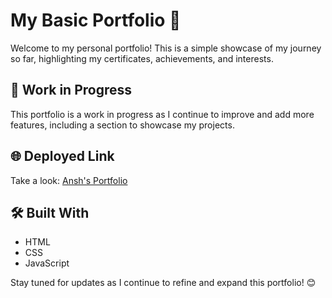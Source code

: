 <h1>My Basic Portfolio 🌟</h1>

<p>Welcome to my personal portfolio! This is a simple showcase of my journey so far, highlighting my certificates, achievements, and interests.</p>

<h2>🚧 Work in Progress</h2>
<p>This portfolio is a work in progress as I continue to improve and add more features, including a section to showcase my projects.</p>

<h2>🌐 Deployed Link</h2>
<p>Take a look: <a href="https://portfolio-ansh-gupta.netlify.app/" target="_blank">Ansh's Portfolio</a></p>

<h2>🛠️ Built With</h2>
<ul>
  <li>HTML</li>
  <li>CSS</li>
  <li>JavaScript</li>
</ul>

<p>Stay tuned for updates as I continue to refine and expand this portfolio! 😊</p>
